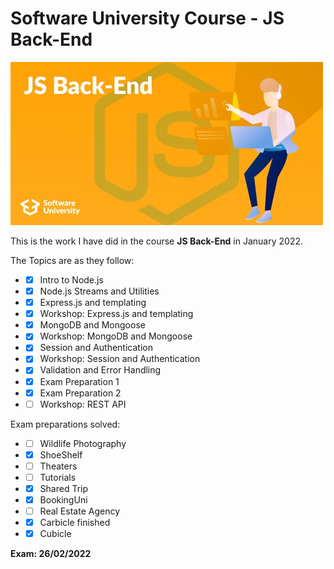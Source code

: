 # Software University Course - JS Back-End #

![js back-end](/js-back-end.jpg)

This is the work I have did in the course **JS Back-End** in January 2022.

The Topics are as they follow:

* - [x] Intro to Node.js
* - [x] Node.js Streams and Utilities
* - [x] Express.js and templating
* - [x] Workshop: Express.js and templating
* - [x] MongoDB and Mongoose
* - [x] Workshop: MongoDB and Mongoose
* - [x] Session and Authentication
* - [x] Workshop: Session and Authentication
* - [x] Validation and Error Handling
* - [x] Exam Preparation 1
* - [x] Exam Preparation 2
* - [ ] Workshop: REST API

Exam preparations solved:

* - [ ] Wildlife Photography
* - [x] ShoeShelf
* - [ ] Theaters
* - [ ] Tutorials
* - [x] Shared Trip
* - [x] BookingUni
* - [ ] Real Estate Agency
* - [x] Carbicle finished
* - [x] Cubicle

**Exam: 26/02/2022**